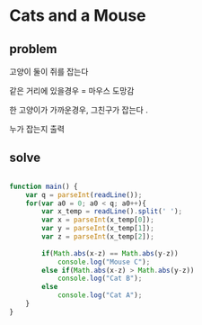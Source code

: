 # Cats and a Mouse

## problem

고양이 둘이 쥐를 잡는다

같은 거리에 있을경우 = 마우스 도망감

한 고양이가 가까운경우, 그친구가 잡는다 . 

누가 잡는지 출력


## solve
```javascript

function main() {
    var q = parseInt(readLine());
    for(var a0 = 0; a0 < q; a0++){
        var x_temp = readLine().split(' ');
        var x = parseInt(x_temp[0]);
        var y = parseInt(x_temp[1]);
        var z = parseInt(x_temp[2]);
        
        if(Math.abs(x-z) == Math.abs(y-z))
            console.log("Mouse C");
        else if(Math.abs(x-z) > Math.abs(y-z))
            console.log("Cat B");
        else 
            console.log("Cat A");
    }
}


```